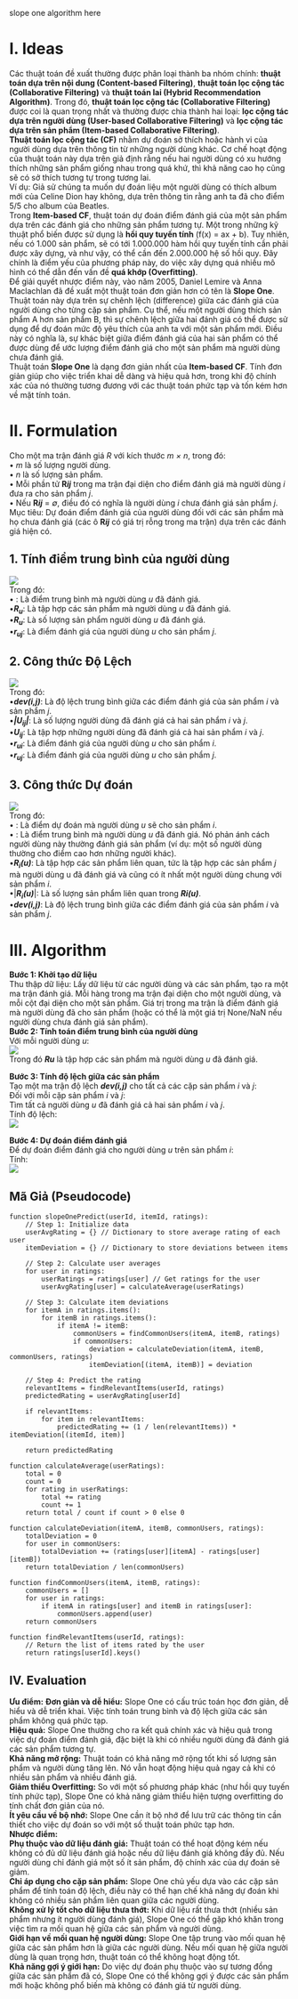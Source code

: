 slope one algorithm here
# I.	Ideas
Các thuật toán đề xuất thường được phân loại thành ba nhóm chính: **thuật toán dựa trên nội dung (Content-based Filtering)**, **thuật toán lọc cộng tác (Collaborative Filtering)** và **thuật toán lai (Hybrid Recommendation Algorithm)**. Trong đó, **thuật toán lọc cộng tác (Collaborative Filtering)** được coi là quan trọng nhất và thường được chia thành hai loại: **lọc cộng tác dựa trên người dùng (User-based Collaborative Filtering)** và **lọc cộng tác dựa trên sản phẩm (Item-based Collaborative Filtering)**.  
**Thuật toán lọc cộng tác (CF)** nhằm dự đoán sở thích hoặc hành vi của người dùng dựa trên thông tin từ những người dùng khác. Cơ chế hoạt động của thuật toán này dựa trên giả định rằng nếu hai người dùng có xu hướng thích những sản phẩm giống nhau trong quá khứ, thì khả năng cao họ cũng sẽ có sở thích tương tự trong tương lai.  
Ví dụ: Giả sử chúng ta muốn dự đoán liệu một người dùng có thích album mới của Celine Dion hay không, dựa trên thông tin rằng anh ta đã cho điểm 5/5 cho album của Beatles.  
Trong **Item-based CF**, thuật toán dự đoán điểm đánh giá của một sản phẩm dựa trên các đánh giá cho những sản phẩm tương tự. Một trong những kỹ thuật phổ biến được sử dụng là **hồi quy tuyến tính** (f(x) = ax + b). Tuy nhiên, nếu có 1.000 sản phẩm, sẽ có tới 1.000.000 hàm hồi quy tuyến tính cần phải được xây dựng, và như vậy, có thể cần đến 2.000.000 hệ số hồi quy. Đây chính là điểm yếu của phương pháp này, do việc xây dựng quá nhiều mô hình có thể dẫn đến vấn đề **quá khớp (Overfitting)**.  
Để giải quyết nhược điểm này, vào năm 2005, Daniel Lemire và Anna Maclachlan đã đề xuất một thuật toán đơn giản hơn có tên là **Slope One**. Thuật toán này dựa trên sự chênh lệch (difference) giữa các đánh giá của người dùng cho từng cặp sản phẩm. Cụ thể, nếu một người dùng thích sản phẩm A hơn sản phẩm B, thì sự chênh lệch giữa hai đánh giá có thể được sử dụng để dự đoán mức độ yêu thích của anh ta với một sản phẩm mới. Điều này có nghĩa là, sự khác biệt giữa điểm đánh giá của hai sản phẩm có thể được dùng để ước lượng điểm đánh giá cho một sản phẩm mà người dùng chưa đánh giá.  
Thuật toán **Slope One** là dạng đơn giản nhất của **Item-based CF**. Tính đơn giản giúp cho việc triển khai dễ dàng và hiệu quả hơn, trong khi độ chính xác của nó thường tương đương với các thuật toán phức tạp và tốn kém hơn về mặt tính toán.  
# II.	Formulation
Cho một ma trận đánh giá *R* với kích thước *m × n*, trong đó:  
•	*m* là số lượng người dùng.  
•	*n* là số lượng sản phẩm.  
•	Mỗi phần tử **R*ij*** trong ma trận đại diện cho điểm đánh giá mà người dùng *i* đưa ra cho sản phẩm *j*.  
•	Nếu **R*ij*** = *∅*, điều đó có nghĩa là người dùng *i* chưa đánh giá sản phẩm *j*.  
Mục tiêu: Dự đoán điểm đánh giá của người dùng đối với các sản phẩm mà họ chưa đánh giá (các ô **R*ij*** có giá trị rỗng trong ma trận) dựa trên các đánh giá hiện có.  
## 1. Tính điểm trung bình của người dùng
![](../images/calculateAverage.png)  
Trong đó:  
•	: Là điểm trung bình mà người dùng *u* đã đánh giá.  
•***R<sub>u</sub>***: Là tập hợp các sản phẩm mà người dùng *u* đã đánh giá.  
•***R<sub>u</sub>***: Là số lượng sản phẩm người dùng *u* đã đánh giá.  
•***r<sub>uj</sub>***: Là điểm đánh giá của người dùng *u* cho sản phẩm *j*.  
## 2. Công thức Độ Lệch 
![](../images/itemDeviation.png)  
Trong đó:  
•***dev(i,j)***: Là độ lệch trung bình giữa các điểm đánh giá của sản phẩm *i* và sản phẩm *j*.  
•***|U<sub>ij</sub>|***: Là số lượng người dùng đã đánh giá cả hai sản phẩm *i* và *j*.  
•***U<sub>ij</sub>***: Là tập hợp những người dùng đã đánh giá cả hai sản phẩm *i* và *j*.  
•***r<sub>ui</sub>***: Là điểm đánh giá của người dùng *u* cho sản phẩm *i*.  
•***r<sub>uj</sub>***: Là điểm đánh giá của người dùng *u* cho sản phẩm *j*.  
## 3. Công thức Dự đoán
![](../images/predictedRating.png)  
Trong đó:  
•	: Là điểm dự đoán mà người dùng *u* sẽ cho sản phẩm *i*.  
•	: Là điểm trung bình mà người dùng *u* đã đánh giá. Nó phản ánh cách người dùng này thường đánh giá sản phẩm (ví dụ: một số người dùng thường cho điểm cao hơn những người khác).  
•***R<sub>i</sub>(u)***: Là tập hợp các sản phẩm liên quan, tức là tập hợp các sản phẩm *j* mà người dùng u đã đánh giá và cũng có ít nhất một người dùng chung với sản phẩm *i*.  
•|***R<sub>i</sub>(u)***|: Là số lượng sản phẩm liên quan trong ***Ri(u)***.  
•***dev(i,j)***: Là độ lệch trung bình giữa các điểm đánh giá của sản phẩm *i* và sản phẩm *j*.  
# III. Algorithm
**Bước 1: Khởi tạo dữ liệu**  
	Thu thập dữ liệu: Lấy dữ liệu từ các người dùng và các sản phẩm, tạo ra một ma trận đánh giá. Mỗi hàng trong ma trận đại diện cho một người dùng, và mỗi cột đại diện cho một sản phẩm. Giá trị trong ma trận là điểm đánh giá mà người dùng đã cho sản phẩm (hoặc có thể là một giá trị None/NaN nếu người dùng chưa đánh giá sản phẩm).  
**Bước 2: Tính toán điểm trung bình của người dùng**  
	Với mỗi người dùng *u*:   
	![](../images/calculateAverage.png)   
	Trong đó ***Ru*** là tập hợp các sản phẩm mà người dùng *u* đã đánh giá.  

**Bước 3: Tính độ lệch giữa các sản phẩm**  
	Tạo một ma trận độ lệch ***dev(i,j)*** cho tất cả các cặp sản phẩm *i* và *j*:  
	Đối với mỗi cặp sản phẩm *i* và *j*:  
	Tìm tất cả người dùng *u* đã đánh giá cả hai sản phẩm *i* và *j*.  
	Tính độ lệch:  
	![](../images/itemDeviation.png) 

**Bước 4: Dự đoán điểm đánh giá**  
	Để dự đoán điểm đánh giá cho người dùng *u* trên sản phẩm *i*:  
	Tính:  
	![](../images/predictedRating.png) 
## Mã Giả (Pseudocode)
```Mã Giả (Pseudocode)
function slopeOnePredict(userId, itemId, ratings):
    // Step 1: Initialize data
    userAvgRating = {} // Dictionary to store average rating of each user  
    itemDeviation = {} // Dictionary to store deviations between items  
  
    // Step 2: Calculate user averages  
    for user in ratings:  
        userRatings = ratings[user] // Get ratings for the user  
        userAvgRating[user] = calculateAverage(userRatings)  
  
    // Step 3: Calculate item deviations  
    for itemA in ratings.items():  
        for itemB in ratings.items():  
            if itemA != itemB:  
                commonUsers = findCommonUsers(itemA, itemB, ratings)  
                if commonUsers:  
                    deviation = calculateDeviation(itemA, itemB, commonUsers, ratings)  
                    itemDeviation[(itemA, itemB)] = deviation  
  
    // Step 4: Predict the rating  
    relevantItems = findRelevantItems(userId, ratings)  
    predictedRating = userAvgRating[userId]  
      
    if relevantItems:  
        for item in relevantItems:  
            predictedRating += (1 / len(relevantItems)) * itemDeviation[(itemId, item)]  
      
    return predictedRating  

function calculateAverage(userRatings):  
    total = 0  
    count = 0  
    for rating in userRatings:  
        total += rating  
        count += 1  
    return total / count if count > 0 else 0  
  
function calculateDeviation(itemA, itemB, commonUsers, ratings):  
    totalDeviation = 0  
    for user in commonUsers:  
        totalDeviation += (ratings[user][itemA] - ratings[user][itemB])  
    return totalDeviation / len(commonUsers)  
  
function findCommonUsers(itemA, itemB, ratings):  
    commonUsers = []  
    for user in ratings:  
        if itemA in ratings[user] and itemB in ratings[user]:  
            commonUsers.append(user)  
    return commonUsers  
  
function findRelevantItems(userId, ratings):  
    // Return the list of items rated by the user  
    return ratings[userId].keys()
```

## IV.	Evaluation
**Ưu điểm:** 
**Đơn giản và dễ hiểu:** Slope One có cấu trúc toán học đơn giản, dễ hiểu và dễ triển khai. Việc tính toán trung bình và độ lệch giữa các sản phẩm không quá phức tạp.  
**Hiệu quả:** Slope One thường cho ra kết quả chính xác và hiệu quả trong việc dự đoán điểm đánh giá, đặc biệt là khi có nhiều người dùng đã đánh giá các sản phẩm tương tự.  
**Khả năng mở rộng:** Thuật toán có khả năng mở rộng tốt khi số lượng sản phẩm và người dùng tăng lên. Nó vẫn hoạt động hiệu quả ngay cả khi có nhiều sản phẩm và nhiều đánh giá.  
**Giảm thiểu Overfitting:** So với một số phương pháp khác (như hồi quy tuyến tính phức tạp), Slope One có khả năng giảm thiểu hiện tượng overfitting do tính chất đơn giản của nó.  
**Ít yêu cầu về bộ nhớ:** Slope One cần ít bộ nhớ để lưu trữ các thông tin cần thiết cho việc dự đoán so với một số thuật toán phức tạp hơn.  
**Nhược điểm:**   
**Phụ thuộc vào dữ liệu đánh giá:** Thuật toán có thể hoạt động kém nếu không có đủ dữ liệu đánh giá hoặc nếu dữ liệu đánh giá không đầy đủ. Nếu người dùng chỉ đánh giá một số ít sản phẩm, độ chính xác của dự đoán sẽ giảm.  
**Chỉ áp dụng cho cặp sản phẩm:** Slope One chủ yếu dựa vào các cặp sản phẩm để tính toán độ lệch, điều này có thể hạn chế khả năng dự đoán khi không có nhiều sản phẩm liên quan giữa các người dùng.  
**Không xử lý tốt cho dữ liệu thưa thớt:** Khi dữ liệu rất thưa thớt (nhiều sản phẩm nhưng ít người dùng đánh giá), Slope One có thể gặp khó khăn trong việc tìm ra mối quan hệ giữa các sản phẩm và người dùng.  
**Giới hạn về mối quan hệ người dùng:** Slope One tập trung vào mối quan hệ giữa các sản phẩm hơn là giữa các người dùng. Nếu mối quan hệ giữa người dùng là quan trọng hơn, thuật toán có thể không hoạt động tốt.  
**Khả năng gợi ý giới hạn:** Do việc dự đoán phụ thuộc vào sự tương đồng giữa các sản phẩm đã có, Slope One có thể không gợi ý được các sản phẩm mới hoặc không phổ biến mà không có đánh giá từ người dùng.  

